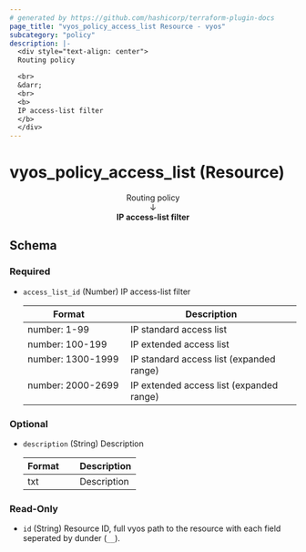 ```yaml
---
# generated by https://github.com/hashicorp/terraform-plugin-docs
page_title: "vyos_policy_access_list Resource - vyos"
subcategory: "policy"
description: |-
  <div style="text-align: center">
  Routing policy

  <br>
  &darr;
  <br>
  <b>
  IP access-list filter
  </b>
  </div>
---
```


# vyos_policy_access_list (Resource)

<div style="text-align: center">
Routing policy

<br>
&darr;
<br>
<b>
IP access-list filter
</b>
</div>



<!-- schema generated by tfplugindocs -->
## Schema

### Required

- `access_list_id` (Number) IP access-list filter

    |  Format &emsp; | Description  |
    |----------|---------------|
    |  number: 1-99  &emsp; |  IP standard access list  |
    |  number: 100-199  &emsp; |  IP extended access list  |
    |  number: 1300-1999  &emsp; |  IP standard access list (expanded range)  |
    |  number: 2000-2699  &emsp; |  IP extended access list (expanded range)  |

### Optional

- `description` (String) Description

    |  Format &emsp; | Description  |
    |----------|---------------|
    |  txt  &emsp; |  Description  |

### Read-Only

- `id` (String) Resource ID, full vyos path to the resource with each field seperated by dunder (`__`).
